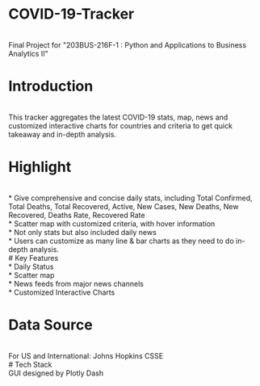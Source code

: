# COVID-19-Tracker
<br>
Final Project for "203BUS-216F-1 : Python and Applications to Business Analytics II"

# Introduction
<br>
This tracker aggregates the latest COVID-19 stats, map, news and customized interactive charts for countries and criteria to get quick takeaway and in-depth analysis.
<br>

# Highlight
<br>
* Give comprehensive and concise daily stats, including Total Confirmed, Total Deaths, Total Recovered, Active, New Cases, New Deaths, New Recovered, Deaths Rate, Recovered Rate
<br>
* Scatter map with customized criteria, with hover information 
<br>
* Not only stats but also included daily news 
<br>
* Users can customize as many line & bar charts as they need to do in-depth analysis.
<br>
# Key Features
<br>
* Daily Status 
<br>
* Scatter map 
<br>
* News feeds from major news channels
<br>
* Customized Interactive Charts
<br>

# Data Source
<br>
For US and International: Johns Hopkins CSSE
<br>
# Tech Stack
<br>
GUI designed by Plotly Dash
<br>
